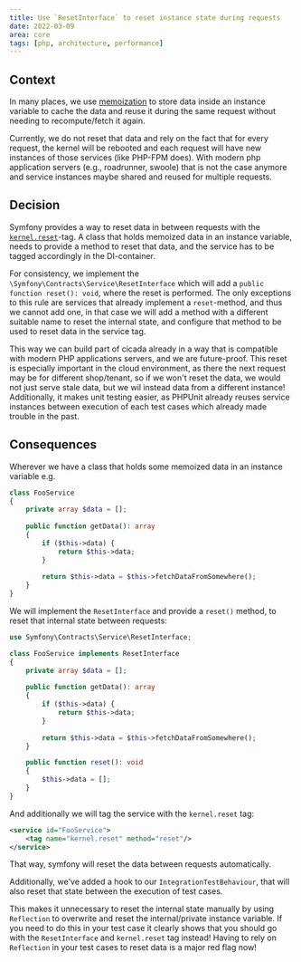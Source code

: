 ```yaml
---
title: Use `ResetInterface` to reset instance state during requests
date: 2022-03-09
area: core
tags: [php, architecture, performance]
---
```


## Context

In many places, we use [memoization](https://en.wikipedia.org/wiki/Memoization) to store data inside an instance variable 
to cache the data and reuse it during the same request without needing to recompute/fetch it again.

Currently, we do not reset that data and rely on the fact that for every request, the kernel will be rebooted and each request will have new instances of those services (like PHP-FPM does).
With modern php application servers (e.g., roadrunner, swoole) that is not the case anymore and service instances maybe shared and reused for multiple requests.

## Decision

Symfony provides a way to reset data in between requests with the [`kernel.reset`](https://symfony.com/doc/current/reference/dic_tags.html#kernel-reset)-tag.
A class that holds memoized data in an instance variable, needs to provide a method to reset that data, and the service has to be tagged accordingly in the DI-container.

For consistency, we implement the `\Symfony\Contracts\Service\ResetInterface` which will add a `public function reset(): void`, where the reset is performed. 
The only exceptions to this rule are services that already implement a `reset`-method, and thus we cannot add one, in that case we will add a method with a different suitable name to reset the internal state, and configure that method to be used to reset data in the service tag.

This way we can build part of cicada already in a way that is compatible with modern PHP applications servers, and we are future-proof.
This reset is especially important in the cloud environment, as there the next request may be for different shop/tenant, so if we won't reset the data, we would not just serve stale data, but we wil instead data from a different instance!
Additionally, it makes unit testing easier, as PHPUnit already reuses service instances between execution of each test cases which already made trouble in the past.

## Consequences

Wherever we have a class that holds some memoized data in an instance variable e.g.
```php
class FooService
{
    private array $data = [];
    
    public function getData(): array
    {
        if ($this->data) {
            return $this->data;
        }
        
        return $this->data = $this->fetchDataFromSomewhere();
    }
}
```

We will implement the `ResetInterface` and provide a `reset()` method, to reset that internal state between requests:
```php
use Symfony\Contracts\Service\ResetInterface;

class FooService implements ResetInterface
{
    private array $data = [];
    
    public function getData(): array
    {
        if ($this->data) {
            return $this->data;
        }
        
        return $this->data = $this->fetchDataFromSomewhere();
    }

    public function reset(): void
    {
        $this->data = [];
    }
}
```

And additionally we will tag the service with the `kernel.reset` tag:
```xml
<service id="FooService">
    <tag name="kernel.reset" method="reset"/>
</service>
```

That way, symfony will reset the data between requests automatically.

Additionally, we've added a hook to our `IntegrationTestBehaviour`, that will also reset that state between the execution of test cases.

This makes it unnecessary to reset the internal state manually by using `Reflection` to overwrite and reset the internal/private instance variable.
If you need to do this in your test case it clearly shows that you should go with the `ResetInterface` and `kernel.reset` tag instead!
Having to rely on `Reflection` in your test cases to reset data is a major red flag now!
